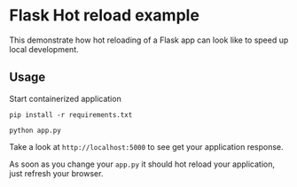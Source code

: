 # Flask Hot reload example
This demonstrate how hot reloading of a Flask app can look like to speed up local development.

## Usage
Start containerized application
```
pip install -r requirements.txt

python app.py
```

Take a look at `http://localhost:5000` to see get your application response.

As soon as you change your `app.py` it should hot reload your application, just refresh your browser.
